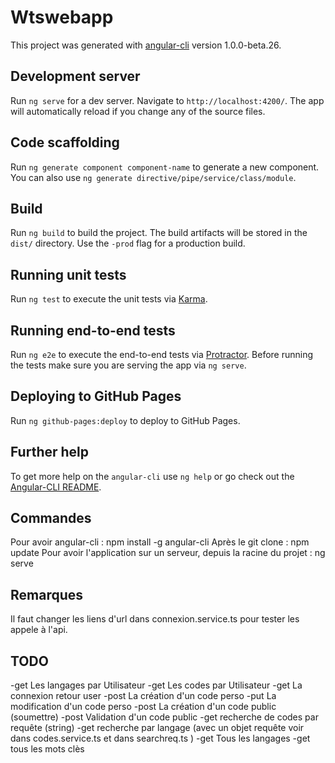 # Wtswebapp

This project was generated with [angular-cli](https://github.com/angular/angular-cli) version 1.0.0-beta.26.

## Development server
Run `ng serve` for a dev server. Navigate to `http://localhost:4200/`. The app will automatically reload if you change any of the source files.

## Code scaffolding

Run `ng generate component component-name` to generate a new component. You can also use `ng generate directive/pipe/service/class/module`.

## Build

Run `ng build` to build the project. The build artifacts will be stored in the `dist/` directory. Use the `-prod` flag for a production build.

## Running unit tests

Run `ng test` to execute the unit tests via [Karma](https://karma-runner.github.io).

## Running end-to-end tests

Run `ng e2e` to execute the end-to-end tests via [Protractor](http://www.protractortest.org/).
Before running the tests make sure you are serving the app via `ng serve`.

## Deploying to GitHub Pages

Run `ng github-pages:deploy` to deploy to GitHub Pages.

## Further help

To get more help on the `angular-cli` use `ng help` or go check out the [Angular-CLI README](https://github.com/angular/angular-cli/blob/master/README.md).

## Commandes
Pour avoir angular-cli : npm install -g angular-cli
Après le git clone : npm update
Pour avoir l'application sur un serveur, depuis la racine du projet : ng serve

## Remarques
Il faut changer les liens d'url dans connexion.service.ts pour tester les appele à l'api.

## TODO

-get Les langages par Utilisateur
-get Les codes par Utilisateur
-get La connexion retour user
-post La création d'un code perso
-put La modification d'un code perso
-post La création d'un code public (soumettre)
-post Validation d'un code public
-get recherche de codes par requête (string)
-get recherche par langage (avec un objet requête voir dans codes.service.ts et dans searchreq.ts )
-get Tous les langages
-get tous les mots clès
